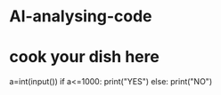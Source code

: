 # AI-analysing-code
# cook your dish here
a=int(input())
if a<=1000:
    print("YES")
else:
    print("NO")
